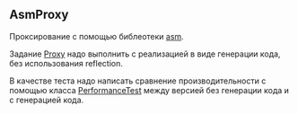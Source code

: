 ## AsmProxy
Проксирование с помощью библеотеки [asm](http://asm.ow2.org/).

Задание [Proxy](https://github.com/dkomanov/fizteh-java-task/blob/master/tasks/08-Proxy.md)
надо выполнить с реализацией в виде генерации кода, без использования reflection.

В качестве теста надо написать сравнение производительности с помощью
класса [PerformanceTest](https://github.com/dkomanov/fizteh-java-task/blob/master/src/ru/fizteh/fivt/PerformanceTest.java)
между версией без генерации кода и с генерацией кода.
